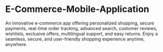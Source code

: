 # E-Commerce-Mobile-Application

An innovative e-commerce app offering personalized shopping, secure payments, real-time order tracking, advanced search, customer reviews, wishlists, exclusive offers, multilingual support, and easy returns. Enjoy a seamless, secure, and user-friendly shopping experience anytime, anywhere.
